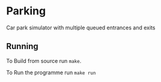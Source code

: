 # Parking

Car park simulator with multiple queued entrances and exits

## Running

To Build from source run `make`.

To Run the programme run `make run`

